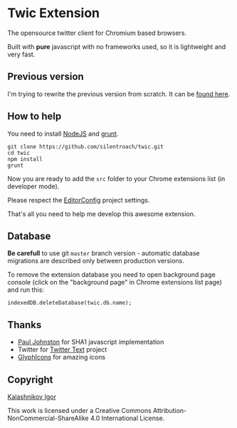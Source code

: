 # Twic Extension

The opensource twitter client for Chromium based browsers.

Built with **pure** javascript with no frameworks used, so it is lightweight and very fast.

## Previous version

I'm trying to rewrite the previous version from scratch. It can be [found here](https://github.com/silentroach/twic-archived).

## How to help

You need to install [NodeJS](http://nodejs.org/) and [grunt](http://gruntjs.com/getting-started).

	git clone https://github.com/silentroach/twic.git
	cd twic
	npm install
	grunt
	
Now you are ready to add the `src` folder to your Chrome extensions list (in developer mode).

Please respect the [EditorConfig](http://editorconfig.org/) project settings.

That's all you need to help me develop this awesome extension.

## Database

**Be carefull** to use git `master` branch version - automatic database migrations are described only between production versions.

To remove the extension database you need to open background page console (click on the "background page" in Chrome extensions list page) and run this:

	indexedDB.deleteDatabase(twic.db.name);

## Thanks

* [Paul Johnston](http://pajhome.org.uk) for SHA1 javascript implementation
* Twitter for [Twitter Text](https://github.com/twitter/twitter-text-js) project
* [GlyphIcons](http://glyphicons.com/) for amazing icons

## Copyright

[Kalashnikov Igor](mailto:igor.kalashnikov@me.com)

This work is licensed under a Creative Commons Attribution-NonCommercial-ShareAlike 4.0 International License.